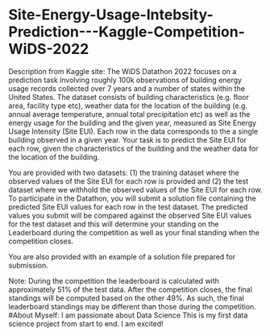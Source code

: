 # Site-Energy-Usage-Intebsity-Prediction---Kaggle-Competition-WiDS-2022
Description from Kaggle site: The WiDS Datathon 2022 focuses on a prediction task involving roughly 100k observations of building energy usage records collected over 7 years and a number of states within the United States. The dataset consists of building characteristics (e.g. floor area, facility type etc), weather data for the location of the building (e.g. annual average temperature, annual total precipitation etc) as well as the energy usage for the building and the given year, measured as Site Energy Usage Intensity (Site EUI). Each row in the data corresponds to the a single building observed in a given year. Your task is to predict the Site EUI for each row, given the characteristics of the building and the weather data for the location of the building.

You are provided with two datasets: (1) the training dataset where the observed values of the Site EUI for each row is provided and (2) the test dataset where we withhold the observed values of the Site EUI for each row. To participate in the Datathon, you will submit a solution file containing the predicted Site EUI values for each row in the test dataset. The predicted values you submit will be compared against the observed Site EUI values for the test dataset and this will determine your standing on the Leaderboard during the competition as well as your final standing when the competition closes.

You are also provided with an example of a solution file prepared for submission.

Note: During the competition the leaderboard is calculated with approximately 51% of the test data. After the competition closes, the final standings will be computed based on the other 49%. As such, the final leaderboard standings may be different than those during the competition.
#About Myself:
I am passionate about Data Science
This is my first data science project from start to end. I am excited!
